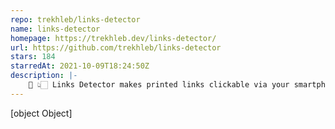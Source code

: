 ```yaml
---
repo: trekhleb/links-detector
name: links-detector
homepage: https://trekhleb.dev/links-detector/
url: https://github.com/trekhleb/links-detector
stars: 184
starredAt: 2021-10-09T18:24:50Z
description: |-
    📖 👆🏻 Links Detector makes printed links clickable via your smartphone camera. No need to type a link in, just scan and click on it.
---
```


[object Object]
